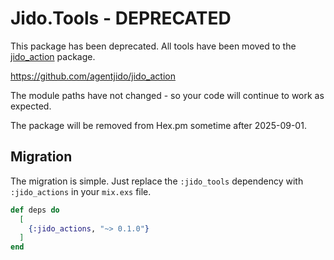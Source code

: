 # Jido.Tools - DEPRECATED

This package has been deprecated. All tools have been moved to the [jido_action](https://github.com/agentjido/jido_action) package.

https://github.com/agentjido/jido_action

The module paths have not changed - so your code will continue to work as expected.

The package will be removed from Hex.pm sometime after 2025-09-01.

## Migration

The migration is simple. Just replace the `:jido_tools` dependency with `:jido_actions` in your `mix.exs` file.

```elixir
def deps do
  [
    {:jido_actions, "~> 0.1.0"}
  ]
end
```

